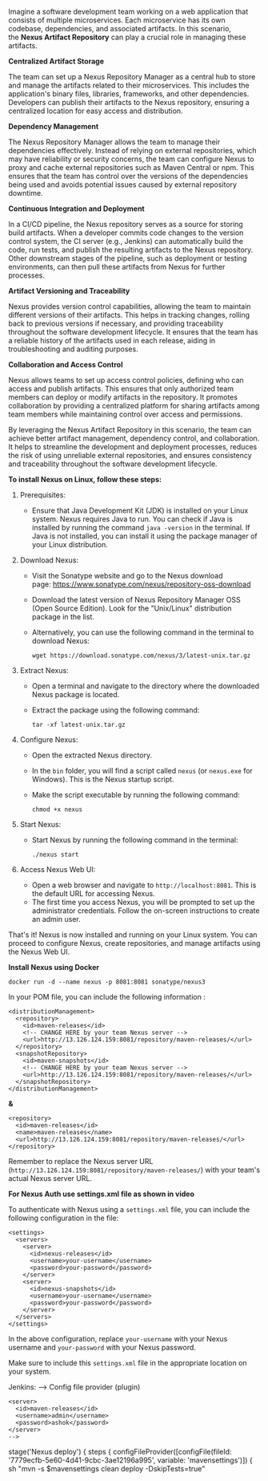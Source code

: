 Imagine a software development team working on a web application that consists of multiple microservices. Each microservice has its own codebase, dependencies, and associated artifacts. In this scenario, the **Nexus Artifact Repository** can play a crucial role in managing these artifacts.

**Centralized Artifact Storage**

The team can set up a Nexus Repository Manager as a central hub to store and manage the artifacts related to their microservices. This includes the application's binary files, libraries, frameworks, and other dependencies. Developers can publish their artifacts to the Nexus repository, ensuring a centralized location for easy access and distribution.

**Dependency Management**

The Nexus Repository Manager allows the team to manage their dependencies effectively. Instead of relying on external repositories, which may have reliability or security concerns, the team can configure Nexus to proxy and cache external repositories such as Maven Central or npm. This ensures that the team has control over the versions of the dependencies being used and avoids potential issues caused by external repository downtime.

**Continuous Integration and Deployment**

In a CI/CD pipeline, the Nexus repository serves as a source for storing build artifacts. When a developer commits code changes to the version control system, the CI server (e.g., Jenkins) can automatically build the code, run tests, and publish the resulting artifacts to the Nexus repository. Other downstream stages of the pipeline, such as deployment or testing environments, can then pull these artifacts from Nexus for further processes.

**Artifact Versioning and Traceability**

Nexus provides version control capabilities, allowing the team to maintain different versions of their artifacts. This helps in tracking changes, rolling back to previous versions if necessary, and providing traceability throughout the software development lifecycle. It ensures that the team has a reliable history of the artifacts used in each release, aiding in troubleshooting and auditing purposes.

**Collaboration and Access Control**

Nexus allows teams to set up access control policies, defining who can access and publish artifacts. This ensures that only authorized team members can deploy or modify artifacts in the repository. It promotes collaboration by providing a centralized platform for sharing artifacts among team members while maintaining control over access and permissions.

By leveraging the Nexus Artifact Repository in this scenario, the team can achieve better artifact management, dependency control, and collaboration. It helps to streamline the development and deployment processes, reduces the risk of using unreliable external repositories, and ensures consistency and traceability throughout the software development lifecycle.

**To install Nexus on Linux, follow these steps:**

1. Prerequisites:
    - Ensure that Java Development Kit (JDK) is installed on your Linux system. Nexus requires Java to run. You can check if Java is installed by running the command `java -version` in the terminal. If Java is not installed, you can install it using the package manager of your Linux distribution.
2. Download Nexus:
    - Visit the Sonatype website and go to the Nexus download page: https://www.sonatype.com/nexus/repository-oss-download
    - Download the latest version of Nexus Repository Manager OSS (Open Source Edition). Look for the "Unix/Linux" distribution package in the list.
    - Alternatively, you can use the following command in the terminal to download Nexus:
        
        ```
        wget https://download.sonatype.com/nexus/3/latest-unix.tar.gz
        
        ```
        
3. Extract Nexus:
    - Open a terminal and navigate to the directory where the downloaded Nexus package is located.
    - Extract the package using the following command:
        
        ```
        tar -xf latest-unix.tar.gz
        
        ```
        
4. Configure Nexus:
    - Open the extracted Nexus directory.
    - In the `bin` folder, you will find a script called `nexus` (or `nexus.exe` for Windows). This is the Nexus startup script.
    - Make the script executable by running the following command:
        
        ```
        chmod +x nexus
        
        ```
        
5. Start Nexus:
    - Start Nexus by running the following command in the terminal:
        
        ```
        ./nexus start
        
        ```
        
6. Access Nexus Web UI:
    - Open a web browser and navigate to `http://localhost:8081`. This is the default URL for accessing Nexus.
    - The first time you access Nexus, you will be prompted to set up the administrator credentials. Follow the on-screen instructions to create an admin user.

That's it! Nexus is now installed and running on your Linux system. You can proceed to configure Nexus, create repositories, and manage artifacts using the Nexus Web UI.

**Install Nexus using Docker**

```
docker run -d --name nexus -p 8081:8081 sonatype/nexus3

```

In your POM file, you can include the following information :

```
<distributionManagement>
  <repository>
    <id>maven-releases</id>
    <!-- CHANGE HERE by your team Nexus server -->
    <url>http://13.126.124.159:8081/repository/maven-releases/</url>
  </repository>
  <snapshotRepository>
    <id>maven-snapshots</id>
    <!-- CHANGE HERE by your team Nexus server -->
    <url>http://13.126.124.159:8081/repository/maven-releases/</url>
  </snapshotRepository>
</distributionManagement>
```

**&**

```
<repository>
  <id>maven-releases</id>
  <name>maven-releases</name>
  <url>http://13.126.124.159:8081/repository/maven-releases/</url>
</repository>
```

Remember to replace the Nexus server URL (`http://13.126.124.159:8081/repository/maven-releases/`) with your team's actual Nexus server URL.

**For Nexus Auth use settings.xml file as shown in video**

To authenticate with Nexus using a `settings.xml` file, you can include the following configuration in the file:

```
<settings>
  <servers>
    <server>
      <id>nexus-releases</id>
      <username>your-username</username>
      <password>your-password</password>
    </server>
    <server>
      <id>nexus-snapshots</id>
      <username>your-username</username>
      <password>your-password</password>
    </server>
  </servers>
</settings>
```

In the above configuration, replace `your-username` with your Nexus username and `your-password` with your Nexus password.

Make sure to include this `settings.xml` file in the appropriate location on your system.

Jenkins: —> Config file provider (plugin)

```
<server>
  <id>maven-releases</id>
  <username>admin</username>
  <password>ashok</password>
</server>
-->

```

stage('Nexus deploy') {
steps {
configFileProvider([configFile(fileId: '7779ecfb-5e60-4d41-9cbc-3ae12196a995', variable: 'mavensettings')]) {
sh "mvn -s $mavensettings clean deploy -DskipTests=true"